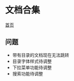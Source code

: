 # 文档合集

[首页](https://archergrey.github.io/document/)


## 问题
- 带有目录的文档现在无法跳转
- 目录字体样式待调整
- 下拉菜单功能待调整
- 搜索功能待调整
